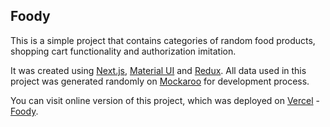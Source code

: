 ## Foody

This is a simple project that contains categories of random food products, shopping cart functionality and authorization imitation.

It was created using [Next.js](https://nextjs.org/), [Material UI](https://mui.com/) and [Redux](https://redux.js.org/).
All data used in this project was generated randomly on [Mockaroo](https://www.mockaroo.com/) for development process.

You can visit online version of this project, which was deployed on [Vercel](https://vercel.com/) - [Foody](https://shopping-cart-lovat-one.vercel.app/).